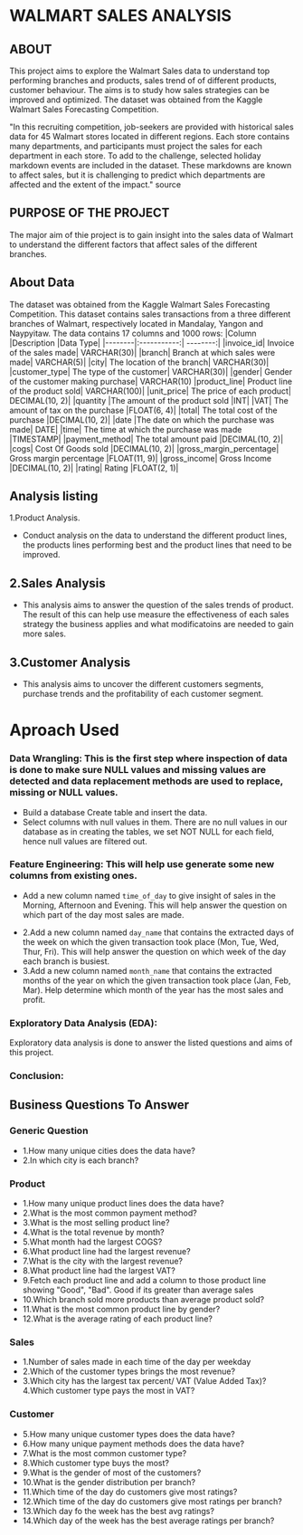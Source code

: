 # WALMART SALES ANALYSIS
## **ABOUT**

This project aims to explore the Walmart Sales data to understand top performing branches and products, sales trend of of different products, customer behaviour. The aims is to study how sales strategies can be improved and optimized. The dataset was obtained from the Kaggle Walmart Sales Forecasting Competition.

"In this recruiting competition, job-seekers are provided with historical sales data for 45 Walmart stores located in different regions. Each store contains many departments, and participants must project the sales for each department in each store. To add to the challenge, selected holiday markdown events are included in the dataset. These markdowns are known to affect sales, but it is challenging to predict which departments are affected and the extent of the impact." source

## **PURPOSE OF THE PROJECT**

The major aim of thie project is to gain insight into the sales data of Walmart to understand the different factors that affect sales of the different branches.

## **About Data**
The dataset was obtained from the Kaggle Walmart Sales Forecasting Competition. This dataset contains sales transactions from a three different branches of Walmart, respectively located in Mandalay, Yangon and Naypyitaw. The data contains 17 columns and 1000 rows:
|Column	|Description	|Data Type|
|--------|:-----------:| --------:|
|invoice_id|	Invoice of the sales made|	VARCHAR(30)|
|branch|	Branch at which sales were made|	VARCHAR(5)|
|city|	The location of the branch|	VARCHAR(30)|
|customer_type|	The type of the customer|	VARCHAR(30)|
|gender|	Gender of the customer making purchase|	VARCHAR(10)
|product_line|	Product line of the product sold|	VARCHAR(100)|
|unit_price|	The price of each product|	DECIMAL(10, 2)|
|quantity	|The amount of the product sold	|INT|
|VAT|	The amount of tax on the purchase	|FLOAT(6, 4)|
|total|	The total cost of the purchase	|DECIMAL(10, 2)|
|date	|The date on which the purchase was made|	DATE|
|time|	The time at which the purchase was made	|TIMESTAMP|
|payment_method|	The total amount paid	|DECIMAL(10, 2)|
|cogs|	Cost Of Goods sold	|DECIMAL(10, 2)|
|gross_margin_percentage|	Gross margin percentage	|FLOAT(11, 9)|
|gross_income|	Gross Income	|DECIMAL(10, 2)|
|rating|	Rating	|FLOAT(2, 1)|



## **Analysis listing**
1.Product Analysis.
 * Conduct analysis on the data to understand the different product lines, the products lines performing best and the product lines that need to be improved.
## **2.Sales Analysis**
 * This analysis aims to answer the question of the sales trends of product. The result of this can help use measure the effectiveness of each sales strategy the business applies and what modificatoins are needed to gain more sales.

## **3.Customer Analysis**
 * This analysis aims to uncover the different customers segments, purchase trends and the profitability of each customer segment.

# **Aproach Used** 
### **Data Wrangling: This is the first step where inspection of data is done to make sure NULL values and missing values are detected and data replacement methods are used to replace, missing or NULL values.** 
 * Build a database
Create table and insert the data.
 * Select columns with null values in them. There are no null values in our database as in creating the tables, we set NOT NULL for each field, hence null values are filtered out.

### **Feature Engineering**: This will help use generate some new columns from existing ones.
 - Add a new column named ```time_of_day``` to give insight of sales in the Morning, Afternoon and Evening. This will help answer the question on which part of the day most sales are made.
 * 2.Add a new column named ```day_name``` that contains the extracted days of the week on which the given transaction took place (Mon, Tue, Wed, Thur, Fri). This will help answer the question on which week of the day each branch is busiest.
 * 3.Add a new column named ```month_name``` that contains the extracted months of the year on which the given transaction took place (Jan, Feb, Mar). Help determine which month of the year has the most sales and profit.   
### Exploratory Data Analysis (EDA): 
Exploratory data analysis is done to answer the listed questions and aims of this project.

### **Conclusion:**

## **Business Questions To Answer**
### **Generic Question**
 * 1.How many unique cities does the data have?
 * 2.In which city is each branch?
### **Product**
  * 1.How many unique product lines does the data have?
  * 2.What is the most common payment method?
  * 3.What is the most selling product line?
  * 4.What is the total revenue by month?
  * 5.What month had the largest COGS?
  * 6.What product line had the largest revenue?
  * 7.What is the city with the largest revenue?
  * 8.What product line had the largest VAT?
  * 9.Fetch each product line and add a column to those product line showing "Good", "Bad". Good if its greater than average sales
  * 10.Which branch sold more products than average product sold?
  * 11.What is the most common product line by gender?
  * 12.What is the average rating of each product line?
### **Sales**
 * 1.Number of sales made in each time of the day per weekday
 * 2.Which of the customer types brings the most revenue?
 * 3.Which city has the largest tax percent/ VAT (Value Added Tax)?
 4.Which customer type pays the most in VAT?
 ### **Customer**
 * 5.How many unique customer types does the data have?
 * 6.How many unique payment methods does the data have?
 * 7.What is the most common customer type?
 * 8.Which customer type buys the most?
 * 9.What is the gender of most of the customers?
 * 10.What is the gender distribution per branch?
 * 11.Which time of the day do customers give most ratings?
 * 12.Which time of the day do customers give most ratings per branch?
 * 13.Which day fo the week has the best avg ratings?
 * 14.Which day of the week has the best average ratings per branch?

